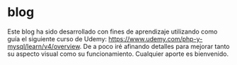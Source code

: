 # blog
Este blog ha sido desarrollado con fines de aprendizaje utilizando como guía el siguiente 
curso de Udemy: https://www.udemy.com/php-y-mysql/learn/v4/overview.
De a poco iré afinando detalles para mejorar tanto su aspecto visual como su funcionamiento.
Cualquier aporte es bienvenido.

